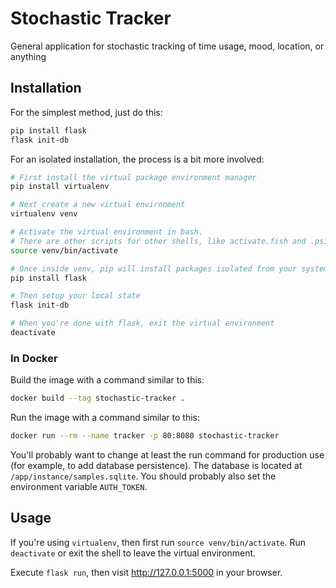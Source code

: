 # Stochastic Tracker

General application for stochastic tracking of time usage, mood, location, or anything

## Installation

For the simplest method, just do this:

```bash
pip install flask
flask init-db
```

For an isolated installation, the process is a bit more involved:

```bash
# First install the virtual package environment manager
pip install virtualenv

# Next create a new virtual environment
virtualenv venv

# Activate the virtual environment in bash.
# There are other scripts for other shells, like activate.fish and .ps1
source venv/bin/activate

# Once inside venv, pip will install packages isolated from your system
pip install flask

# Then setup your local state
flask init-db

# When you're done with flask, exit the virtual environment
deactivate
```

### In Docker

Build the image with a command similar to this:

```sh
docker build --tag stochastic-tracker .
```

Run the image with a command similar to this:

```sh
docker run --rm --name tracker -p 80:8080 stochastic-tracker
```

You'll probably want to change at least the run command for production use (for example, to add database persistence). The database is located at `/app/instance/samples.sqlite`. You should probably also set the environment variable `AUTH_TOKEN`.

## Usage

If you're using `virtualenv`, then first run `source venv/bin/activate`. Run `deactivate` or exit the shell to leave the virtual environment.

Execute `flask run`, then visit http://127.0.0.1:5000 in your browser.
